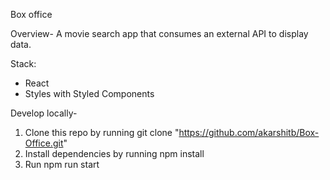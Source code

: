 Box office

Overview-
A movie search app that consumes an external API to display data.

Stack:
- React
- Styles with Styled Components


Develop locally-
1. Clone this repo by running git clone "https://github.com/akarshitb/Box-Office.git"
2. Install dependencies by running npm install
3. Run npm run start